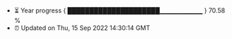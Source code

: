- ⏳ Year progress { █████████████████████▁▁▁▁▁▁▁▁▁ } 70.58 %
- ⏰ Updated on Thu, 15 Sep 2022 14:30:14 GMT

